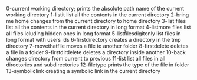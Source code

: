 0-current working directory; prints the absolute path name of the current working directory
1-listit list all the contents in the current directory
2-bring me home changes from the current directory to home directory
3-list files  list all the contents in the current directory in long format
4-listmore files list all files icluding hidden ones in long format
5-listfilesdigitonly list files in long format with users ids
6-firstdirectory creates a directory in the tmp directory
7-movethatfile moves a file to another folder
8-firstdelete deletes a file in a folder
9-firstdirdelete deletes a directory inside another
10-back changes directory from current to previous
11-list list all files in all directories and subdirectories
12-filetype prints the type of the file in folder
13-symboliclink creating a symbolic link in the current directory
